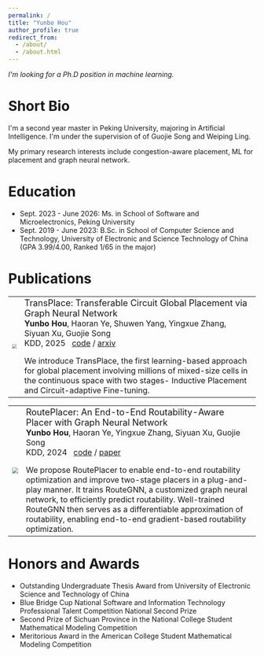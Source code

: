 ```yaml
---
permalink: /
title: "Yunbo Hou"
author_profile: true
redirect_from: 
  - /about/
  - /about.html
---
```



_I'm looking for a Ph.D position in machine learning._


Short Bio
======

I'm a second year master in Peking University, majoring in Artificial Intelligence. I'm under the supervision of of Guojie Song and Weiping Ling.


My primary research interests include congestion-aware placement, ML for placement and graph neural network.

<!-- artificial intelligence at School of Software and Microelectronics at  -->

Education
======

- Sept. 2023 - June 2026: Ms. in School of Software and Microelectronics, Peking University
- Sept. 2019 - June 2023: B.Sc. in School of Computer Science and Technology, University of Electronic and Science Technology of China (GPA 3.99/4.00, Ranked 1/65 in the major)

Publications
======


<table border="0">
 <tr>
    <td> <img src="https://sorarain.github.io/_pages/TransPlace.jpg"  style="zoom: 55%;" /> </td>
    <td> 
      <div class="paper-entry">
        <div class="paper-title"><font size="4">TransPlace: Transferable Circuit Global Placement via Graph Neural Network</font></div>
        <div class="paper-authors"><b>Yunbo Hou</b>, Haoran Ye, Shuwen Yang, Yingxue Zhang, Siyuan Xu, Guojie Song</div>
        <div class="paper-info">KDD, 2025 &nbsp; 
            <span class="inline-links">
                <a href="https://github.com/sorarain/TransPlace">code</a> / <a href="https://arxiv.org/abs/2501.05667">arxiv</a>
            </span>
        </div>
        <p></p>
        <div class="paper-abstract">
            We introduce TransPlace, the first learning-based approach for global placement involving millions of mixed-size cells in the continuous space with two stages- Inductive Placement and Circuit-adaptive Fine-tuning.
        </div>
      </div>
    </td>
 </tr>
</table>

<table border="0">
 <tr>
    <td> <img src="https://sorarain.github.io/_pages/RoutePlacer.jpg"  style="zoom: 75%;" /> </td>
    <td> 
      <div class="paper-entry">
        <div class="paper-title"><font size="4">RoutePlacer: An End-to-End Routability-Aware Placer with Graph Neural Network</font></div>
        <div class="paper-authors"><b>Yunbo Hou</b>, Haoran Ye, Yingxue Zhang, Siyuan Xu, Guojie Song</div>
        <div class="paper-info">KDD, 2024 &nbsp; 
            <span class="inline-links">
                <a href="https://github.com/sorarain/RoutePlacer">code</a> / <a href="https://doi.org/10.1145/3637528.3671895">paper</a>
            </span>
        </div>
          <p></p>
        <div class="paper-abstract">
            We propose RoutePlacer to enable end-to-end routability optimization and improve two-stage placers in a plug-and-play manner. It trains RouteGNN, a customized graph neural network, to efficiently predict routability. Well-trained RouteGNN then serves as a differentiable approximation of routability, enabling end-to-end gradient-based routability optimization.
        </div>
      </div>
    </td>
 </tr>
</table>

Honors and Awards
======

- Outstanding Undergraduate Thesis Award from University of Electronic Science and Technology of China
- Blue Bridge Cup National Software and Information Technology Professional Talent Competition National Second Prize
- Second Prize of Sichuan Province in the National College Student Mathematical Modeling Competition
- Meritorious Award in the American College Student Mathematical Modeling Competition

<!-- Create content & metadata
------
For site content, there is one markdown file for each type of content, which are stored in directories like _publications, _talks, _posts, _teaching, or _pages. For example, each talk is a markdown file in the [_talks directory](https://github.com/academicpages/academicpages.github.io/tree/master/_talks). At the top of each markdown file is structured data in YAML about the talk, which the theme will parse to do lots of cool stuff. The same structured data about a talk is used to generate the list of talks on the [Talks page](https://academicpages.github.io/talks), each [individual page](https://academicpages.github.io/talks/2012-03-01-talk-1) for specific talks, the talks section for the [CV page](https://academicpages.github.io/cv), and the [map of places you've given a talk](https://academicpages.github.io/talkmap.html) (if you run this [python file](https://github.com/academicpages/academicpages.github.io/blob/master/talkmap.py) or [Jupyter notebook](https://github.com/academicpages/academicpages.github.io/blob/master/talkmap.ipynb), which creates the HTML for the map based on the contents of the _talks directory).

**Markdown generator**

The repository includes [a set of Jupyter notebooks](https://github.com/academicpages/academicpages.github.io/tree/master/markdown_generator
) that converts a CSV containing structured data about talks or presentations into individual markdown files that will be properly formatted for the Academic Pages template. The sample CSVs in that directory are the ones I used to create my own personal website at stuartgeiger.com. My usual workflow is that I keep a spreadsheet of my publications and talks, then run the code in these notebooks to generate the markdown files, then commit and push them to the GitHub repository.

How to edit your site's GitHub repository
------
Many people use a git client to create files on their local computer and then push them to GitHub's servers. If you are not familiar with git, you can directly edit these configuration and markdown files directly in the github.com interface. Navigate to a file (like [this one](https://github.com/academicpages/academicpages.github.io/blob/master/_talks/2012-03-01-talk-1.md) and click the pencil icon in the top right of the content preview (to the right of the "Raw | Blame | History" buttons). You can delete a file by clicking the trashcan icon to the right of the pencil icon. You can also create new files or upload files by navigating to a directory and clicking the "Create new file" or "Upload files" buttons. 

Example: editing a markdown file for a talk
![Editing a markdown file for a talk](/images/editing-talk.png)

For more info
------
More info about configuring Academic Pages can be found in [the guide](https://academicpages.github.io/markdown/), the [growing wiki](https://github.com/academicpages/academicpages.github.io/wiki), and you can always [ask a question on GitHub](https://github.com/academicpages/academicpages.github.io/discussions). The [guides for the Minimal Mistakes theme](https://mmistakes.github.io/minimal-mistakes/docs/configuration/) (which this theme was forked from) might also be helpful. -->
